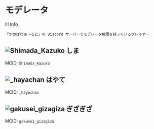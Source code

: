 # モデレータ

!!! Info

    「かめぱわぁ～るど」の Discord サーバーでモデレータ権限を持っているプレイヤー

## ![Shimada_Kazuko](https://minotar.net/helm/6741666a6f4f4a278f8b2577ef7fef5a/25) しま

MCID: `Shimada_Kazuko`

## ![_hayachan](https://minotar.net/helm/f8be45f71a8c4cfda3e3ce5355865ea4/25) はやて

MCID: `_hayachan`

## ![gakusei_gizagiza](https://minotar.net/helm/1fa73990b41946cbbcf0a7f1fe2696f8/25) ぎざぎざ

MCID: `gakusei_gizagiza`
